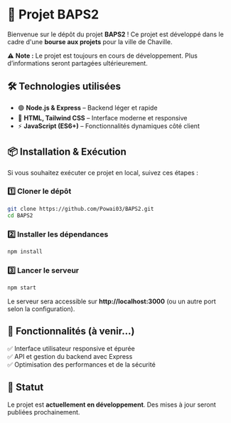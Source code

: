 # 🚀 Projet BAPS2

Bienvenue sur le dépôt du projet **BAPS2** ! Ce projet est développé dans le cadre d'une **bourse aux projets** pour la ville de Chaville.  

⚠️ **Note :** Le projet est toujours en cours de développement. Plus d’informations seront partagées ultérieurement.  

## 🛠️ Technologies utilisées  

- 🟢 **Node.js & Express** – Backend léger et rapide  
- 🎨 **HTML, Tailwind CSS** – Interface moderne et responsive  
- ⚡ **JavaScript (ES6+)** – Fonctionnalités dynamiques côté client  

## 📦 Installation & Exécution  

Si vous souhaitez exécuter ce projet en local, suivez ces étapes :  

### 1️⃣ Cloner le dépôt  
```bash
git clone https://github.com/Powai03/BAPS2.git
cd BAPS2
```

### 2️⃣ Installer les dépendances  
```bash
npm install
```

### 3️⃣ Lancer le serveur  
```bash
npm start
```
Le serveur sera accessible sur **http://localhost:3000** (ou un autre port selon la configuration).  

## 📌 Fonctionnalités (à venir…)  

✅ Interface utilisateur responsive et épurée  
✅ API et gestion du backend avec Express  
✅ Optimisation des performances et de la sécurité  

## 🚧 Statut  

Le projet est **actuellement en développement**. Des mises à jour seront publiées prochainement.  

